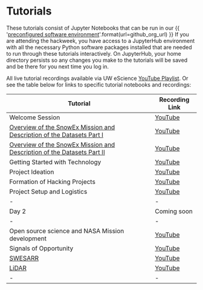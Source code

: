 # Tutorials

These tutorials consist of Jupyter Notebooks that can be run in our
{{ '[preconfigured software environment]({url})'.format(url=github_org_url) }}
If you are attending the hackweek, you have access to a JupyterHub environment
with all the necessary Python software packages installed that are needed to run
through these tutorials interactively. On JupyterHub, your home directory persists
so any changes you make to the tutorials will be saved and be there for you next
time you log in.

All live tutorial recordings available via UW eScience [YouTube Playlist](https://www.youtube.com/playlist?list=PLA6PlfxWZPLRg-IuxBspxus8HezUuFLYe). Or see the table below for links to specific tutorial notebooks and recordings:


| Tutorial | Recording Link |
| -  | - |
| Welcome Session  | [YouTube](https://www.youtube.com/watch?v=b469aKcusX4) |
| [Overview of the SnowEx Mission and Description of the Datasets Part I](./core-datasets/index.md) |  [YouTube](https://www.youtube.com/watch?v=iJLRoaetVRI) |
| [Overview of the SnowEx Mission and Description of the Datasets Part II](./core-datasets/index.md) |  [YouTube](https://www.youtube.com/watch?v=QnUt1joLQEQ) |
| Getting Started with Technology | [YouTube](https://www.youtube.com/watch?v=EpVzNGLFdMc) |
| Project Ideation | [YouTube](https://www.youtube.com/watch?v=y-sCwHqZhH8) |
| Formation of Hacking Projects | [YouTube](https://www.youtube.com/watch?v=LTqdP3UNjf4) |
| Project Setup and Logistics | [YouTube](https://www.youtube.com/watch?v=BKtZox0NhEM) |
| - | - |
| Day 2 | Coming soon |
| - | - |
| Open source science and NASA Mission development | [YouTube](https://youtu.be/Ij_pl-Z24LQ) |
| Signals of Opportunity | [YouTube](https://youtu.be/Wr36s0kDB50) |
| [SWESARR](./microwave/swesarr/swesarr_tut.ipynb) | [YouTube](https://youtu.be/d7S0fUVfzjw) |
| [LiDAR](./lidar/index.md) | [YouTube](https://youtu.be/yf06lfL4qZo) |
| - | - |
